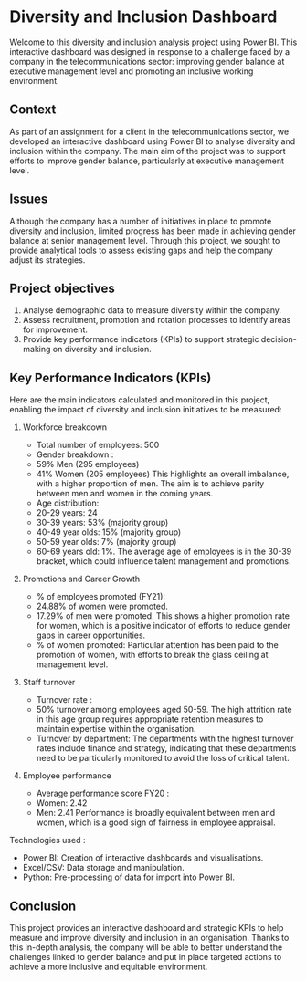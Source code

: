 #  Diversity and Inclusion Dashboard 

Welcome to this diversity and inclusion analysis project using Power BI. This interactive dashboard was designed in response to a challenge faced by a company in the telecommunications sector: improving gender balance at executive management level and promoting an inclusive working environment.


<h2> Context </h2>

As part of an assignment for a client in the telecommunications sector, we developed an interactive dashboard using Power BI to analyse diversity and inclusion within the company. The main aim of the project was to support efforts to improve gender balance, particularly at executive management level.

<h2> Issues </h2>

Although the company has a number of initiatives in place to promote diversity and inclusion, limited progress has been made in achieving gender balance at senior management level. Through this project, we sought to provide analytical tools to assess existing gaps and help the company adjust its strategies.

<h2> Project objectives </h2>

1.	Analyse demographic data to measure diversity within the company.
2.	Assess recruitment, promotion and rotation processes to identify areas for improvement.
3.	Provide key performance indicators (KPIs) to support strategic decision-making on diversity and inclusion.
 
<h2> Key Performance Indicators (KPIs) </h2>

Here are the main indicators calculated and monitored in this project, enabling the impact of diversity and inclusion initiatives to be measured:

1. Workforce breakdown

	- Total number of employees: 500
	- Gender breakdown :
	- 59% Men (295 employees)
	- 41% Women (205 employees)
This highlights an overall imbalance, with a higher proportion of men. The aim is to achieve parity between men and women in the coming years.
	- Age distribution:
	- 20-29 years: 24
	- 30-39 years: 53% (majority group)
	- 40-49 year olds: 15% (majority group)
	- 50-59 year olds: 7% (majority group)
	- 60-69 years old: 1%.
The average age of employees is in the 30-39 bracket, which could influence talent management and promotions.

2. Promotions and Career Growth

	- % of employees promoted (FY21):
	- 24.88% of women were promoted.
	- 17.29% of men were promoted.
This shows a higher promotion rate for women, which is a positive indicator of efforts to reduce gender gaps in career opportunities.
	- % of women promoted: Particular attention has been paid to the promotion of women, with efforts to break the glass ceiling at management level.


3.  Staff turnover

	- Turnover rate :
	- 50% turnover among employees aged 50-59.
The high attrition rate in this age group requires appropriate retention measures to maintain expertise within the organisation.
	- Turnover by department: The departments with the highest turnover rates include finance and strategy, indicating that these departments need to be particularly monitored to avoid the loss of critical talent.

4. Employee performance

	- Average performance score FY20 :
	- Women: 2.42
	- Men: 2.41
Performance is broadly equivalent between men and women, which is a good sign of fairness in employee appraisal.

Technologies used :

 - Power BI: Creation of interactive dashboards and visualisations.
 - Excel/CSV: Data storage and manipulation.
 - Python: Pre-processing of data for import into Power BI.

<h2>  Conclusion </h2>

This project provides an interactive dashboard and strategic KPIs to help measure and improve diversity and inclusion in an organisation. Thanks to this in-depth analysis, the company will be able to better understand the challenges linked to gender balance and put in place targeted actions to achieve a more inclusive and equitable environment.

